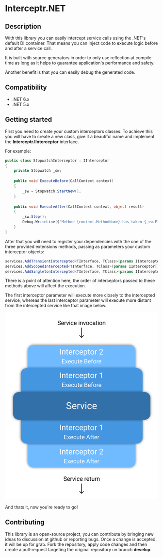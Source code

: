 # Interceptr.NET
## Description

With this library you can easily intercept service calls using the .NET's default DI container. That means you can inject code to execute logic before and after a service call.

It is built with source generators in order to only use reflection at compile time as long as it helps to guarantee application's performance and safety.

Another benefit is that you can easily debug the generated code.

## Compatibility
* .NET 6.x
* .NET 5.x

## Getting started

First you need to create your custom interceptors classes. To achieve this you will have to create a new class, give it a beautiful name and implement the **Interceptr.IInterceptor** interface.

For example:

```cs
public class StopwatchInterceptor : IInterceptor
{
    private Stopwatch _sw;

    public void ExecuteBefore(CallContext context)
    {
        _sw = Stopwatch.StartNew();
    }

    public void ExecuteAfter(CallContext context, object result)
    {
        _sw.Stop();
        Debug.WriteLine($"Method {context.MethodName} has taken {_sw.Elapsed.TotalMilliseconds} milliseconds to execute");
    }
}
```

After that you will need to register your dependencies with the one of the three provided extensions methods, passing as parameters your custom interceptor objects:

```cs
services.AddTransientIntercepted<TInterface, TClass>(params IInterceptor[] interceptors);
services.AddScopedIntercepted<TInterface, TClass>(params IInterceptor[] interceptors);
services.AddSingletonIntercepted<TInterface, TClass>(params IInterceptor[] interceptors);
```

There is a point of attention here, the order of interceptors passed to these methods above will affect the execution. 

The first interceptor parameter will execute more closely to the intercepted service, whereas the last interceptor parameter will execute more distant from the intercepted service like that image below.

![image info](./assets/interceptors-pipeline.png)

And thats it, now you're ready to go!

## Contributing
This library is an open-source project, you can contribute by bringing new ideas to discussion at github or reporting bugs. Once a change is accepted, it will be up for grab. Fork the repository, apply code changes and then create a pull-request targeting the original repository on branch **develop**.
